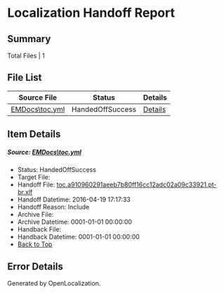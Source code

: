 # <a name='report-top'></a> Localization Handoff Report

## Summary
 Total Files | 1

## File List
 Source File | Status | Details 
 ----------- | ------ | ------- 
 [EMDocs\toc.yml](https://github.com/Microsoft/EMDocs-pr/blob/d679100c2c4cd925c349cab5d9c6ca431ef60865/EMDocs/toc.yml) | HandedOffSuccess | [Details](#76b3099eea00a99fcb6ed67b464d06bf422e1d6d321)

## Item Details
##### <a name='76b3099eea00a99fcb6ed67b464d06bf422e1d6d321'></a> Source: [EMDocs\toc.yml](https://github.com/Microsoft/EMDocs-pr/blob/d679100c2c4cd925c349cab5d9c6ca431ef60865/EMDocs/toc.yml)
* Status: HandedOffSuccess
* Target File: 
* Handoff File: [toc.a910960291aeeb7b80ff16cc12adc02a09c33921.pt-br.xlf](https://github.com/Microsoft/EM.handoff/blob/e7e6c9ce0abc238737c401e2ff40898e5c244e96/ol-handoff/Microsoft/EMDocs-pr.pt-br/master/toc.a910960291aeeb7b80ff16cc12adc02a09c33921.pt-br.xlf)
* Handoff Datetime: 2016-04-19 17:17:33
* Handoff Reason: Include
* Archive File: 
* Archive Datetime: 0001-01-01 00:00:00
* Handback File: 
* Handback Datetime: 0001-01-01 00:00:00
* [Back to Top](#report-top)


## Error Details

Generated by OpenLocalization.
